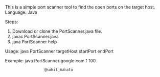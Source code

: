 This is a simple port scanner tool to find the open ports on the target host.
Language: Java 

Steps:
1. Download or clone the PortScanner.java file.
2. javac PortScanner.java
3. java PortScanner help

Usage: 
 java PortScanner targetHost startPort endPort
 
Example: 
 java PortScanner google.com 1 100
				          
                      @sohit_mahato

